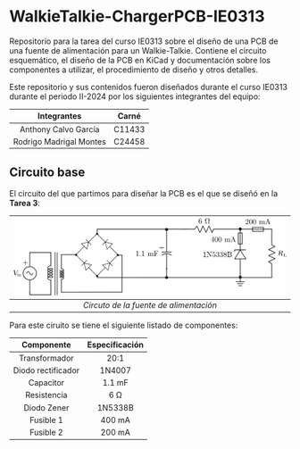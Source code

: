 # WalkieTalkie-ChargerPCB-IE0313

Repositorio para la tarea del curso IE0313 sobre el diseño de una PCB de una fuente de alimentación para un Walkie-Talkie. Contiene el circuito esquemático, el diseño de la PCB en KiCad y documentación sobre los componentes a utilizar, el procedimiento de diseño y otros detalles. 

Este repositorio y sus contenidos fueron diseñados durante el curso IE0313 durante el periodo II-2024 por los siguientes integrantes del equipo:

<div align="center">

|        **Integrantes**      | **Carné** |
|:---------------------------:|:---------:|
|    Anthony Calvo García     |   C11433  |
|   Rodrigo Madrigal Montes   |   C24458  |

</div>

## Circuito base

El circuito del que partimos para diseñar la PCB es el que se diseñó en la **Tarea 3**:

<div align="center">

| ![Circuto de la fuente de alimentación*](images/CircuitoFuenteAlimentacion.png) |
|:--:|
| *Circuto de la fuente de alimentación* |

</div>

Para este ciruito se tiene el siguiente listado de componentes:

<div align="center">

|     Componente     | Especificación |
|:------------------:|:--------------:|
|    Transformador   |      20:1      |
| Diodo rectificador |     1N4007     |
|      Capacitor     |     1.1 mF     |
|     Resistencia    |      6 Ω       |
|     Diodo Zener    |     1N5338B    |
|      Fusible 1     |     400 mA     |
|      Fusible 2     |     200 mA     |

</div>


